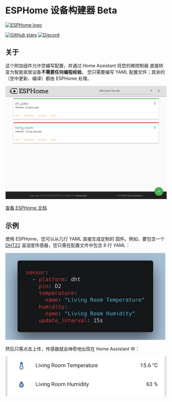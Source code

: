# ESPHome 设备构建器 Beta

[![ESPHome logo][logo]][website]

[![GitHub stars][github-stars-shield]][repository]
[![Discord][discord-shield]][discord]

## 关于

这个附加组件允许您编写配置，并通过 Home Assistant 将您的微控制器
直接转变为智能家居设备**不需要任何编程经验**。
您只需要编写 YAML 配置文件；其余的（空中更新、编译）都由 ESPHome 处理。

<p align="center">
<img title="ESPHome 设备构建器截图" src="https://github.com/esphome/home-assistant-addon/raw/main/esphome-beta/images/screenshot.png" width="700px"></img>
</p>

[查看 ESPHome 文档][website]

## 示例

使用 ESPHome，您可以从几行 YAML 直接生成定制的
固件。例如，要包含一个 [DHT22][dht22]
温湿度传感器，您只需在配置文件中包含 8 行 YAML：

<img title="ESPHome DHT 配置示例" src="https://github.com/esphome/home-assistant-addon/raw/main/esphome-beta/images/dht-example.png" width="500px"></img>

然后只需点击上传，传感器就会神奇地出现在 Home Assistant 中：

<img title="ESPHome Home Assistant 发现" src="https://github.com/esphome/home-assistant-addon/raw/main/esphome-beta/images/temperature-humidity.png" width="600px"></img>

[discord]: https://discord.gg/KhAMKrd
[repository]: https://github.com/esphome/esphome
[discord-shield]: https://img.shields.io/discord/429907082951524364.svg
[github-stars-shield]: https://img.shields.io/github/stars/esphome/esphome.svg?style=social&label=Star&maxAge=2592000
[dht22]: https://beta.esphome.io/components/sensor/dht.html
[releases]: https://beta.esphome.io/changelog/index.html
[logo]: https://github.com/esphome/home-assistant-addon/raw/main/esphome-beta/logo.png
[website]: https://beta.esphome.io/